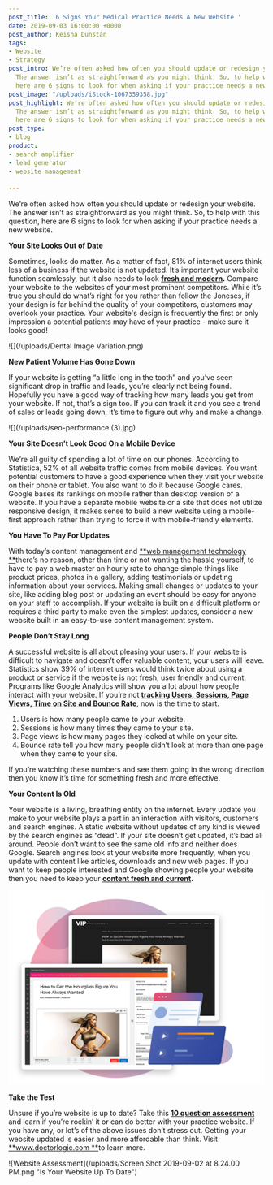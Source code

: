 ```yaml
---
post_title: '6 Signs Your Medical Practice Needs A New Website '
date: 2019-09-03 16:00:00 +0000
post_author: Keisha Dunstan
tags:
- Website
- Strategy
post_intro: We’re often asked how often you should update or redesign your website.
  The answer isn’t as straightforward as you might think. So, to help with this question,
  here are 6 signs to look for when asking if your practice needs a new website.
post_image: "/uploads/iStock-1067359358.jpg"
post_highlight: We’re often asked how often you should update or redesign your website.
  The answer isn’t as straightforward as you might think. So, to help with this question,
  here are 6 signs to look for when asking if your practice needs a new website.
post_type:
- blog
product:
- search amplifier
- lead generator
- website management

---
```

We’re often asked how often you should update or redesign your website. The answer isn’t as straightforward as you might think. So, to help with this question, here are 6 signs to look for when asking if your practice needs a new website.

**Your Site Looks Out of Date**

Sometimes, looks do matter. As a matter of fact, 81% of internet users think less of a business if the website is not updated. It’s important your website function seamlessly, but it also needs to look [**fresh and modern**](https://doctorlogic.com/medical-website-design "DoctorLogic Medical Website")**.** Compare your website to the websites of your most prominent competitors. While it’s true you should do what’s right for you rather than follow the Joneses, if your design is far behind the quality of your competitors, customers may overlook your practice. Your website's design is frequently the first or only impression a potential patients may have of your practice - make sure it looks good!

![](/uploads/Dental Image Variation.png)

**New Patient Volume Has Gone Down**

If your website is getting “a little long in the tooth” and you’ve seen significant drop in traffic and leads, you’re clearly not being found. Hopefully you have a good way of tracking how many leads you get from your website. If not, that’s a sign too. If you can track it and you see a trend of sales or leads going down, it’s time to figure out why and make a change.

![](/uploads/seo-performance (3).jpg)

**Your Site Doesn’t Look Good On a Mobile Device**

We’re all guilty of spending a lot of time on our phones. According to Statistica, 52% of all website traffic comes from mobile devices. You want potential customers to have a good experience when they visit your website on their phone or tablet. You also want to do it because Google cares. Google bases its rankings on mobile rather than desktop version of a website. If you have a separate mobile website or a site that does not utilize responsive design, it makes sense to build a new website using a mobile-first approach rather than trying to force it with mobile-friendly elements.

**You Have To Pay For Updates**

With today’s content management and [**web management technology **](https://doctorlogic.com/website-management "DoctorLogic Website Management")there’s no reason, other than time or not wanting the hassle yourself, to have to pay a web master an hourly rate to change simple things like product prices, photos in a gallery, adding testimonials or updating information about your services. Making small changes or updates to your site, like adding blog post or updating an event should be easy for anyone on your staff to accomplish. If your website is built on a difficult platform or requires a third party to make even the simplest updates, consider a new website built in an easy-to-use content management system.

**People Don’t Stay Long**

A successful website is all about pleasing your users. If your website is difficult to navigate and doesn’t offer valuable content, your users will leave. Statistics show 39% of internet users would think twice about using a product or service if the website is not fresh, user friendly and current. Programs like Google Analytics will show you a lot about how people interact with your website. If you’re not [**tracking Users, Sessions, Page Views, Time on Site and Bounce Rate**](https://doctorlogic.com/success-insights), now is the time to start.

1. Users is how many people came to your website.
2. Sessions is how many times they came to your site.
3. Page views is how many pages they looked at while on your site.
4. Bounce rate tell you how many people didn’t look at more than one page when they came to your site.

If you’re watching these numbers and see them going in the wrong direction then you know it’s time for something fresh and more effective.

**Your Content Is Old**

Your website is a living, breathing entity on the internet. Every update you make to your website plays a part in an interaction with visitors, customers and search engines. A static website without updates of any kind is viewed by the search engines as “dead”. If your site doesn’t get updated, it’s bad all around. People don’t want to see the same old info and neither does Google. Search engines look at your website more frequently, when you update with content like articles, downloads and new web pages. If you want to keep people interested and Google showing people your website then you need to keep your [**content fresh and current**](https://doctorlogic.com/content-multiplier "DoctorLogic Content Multiplier")**.**

![](/uploads/content-marketing.jpg)

**Take the Test**

Unsure if you’re website is up to date? Take this [**10 question assessment**](http://resources.doctorlogic.com/is-your-website-up-to-date-assessment) and learn if you’re rockin’ it or can do better with your practice website. If you have any, or lot’s of the above issues don’t stress out. Getting your website updated is easier and more affordable than think. Visit [**www.doctorlogic.com **](http://www.doctorlogic.com)to learn more.

![Website Assessment](/uploads/Screen Shot 2019-09-02 at 8.24.00 PM.png "Is Your Website Up To Date")